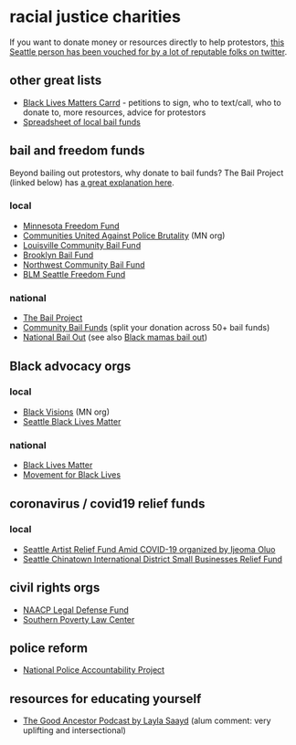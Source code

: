 # racial justice charities

If you want to donate money or resources directly to help protestors, [this Seattle person has been vouched for by a lot of reputable folks on twitter](https://twitter.com/evelyntchow/status/1267845030820982785).

## other great lists

- [Black Lives Matters Carrd](https://blacklivesmatters.carrd.co/) - petitions to sign, who to text/call, who to donate to, more resources, advice for protestors
- [Spreadsheet of local bail funds](https://docs.google.com/spreadsheets/u/0/d/1ZIvDZpHqvNZkf8dGFXVjfk-Wq0Y9FTG410NJbH_8K8M/htmlview)

## bail and freedom funds

Beyond bailing out protestors, why donate to bail funds? The Bail Project (linked below) has [a great explanation here](https://bailproject.org/after-cash-bail/).

### local

- [Minnesota Freedom Fund](https://minnesotafreedomfund.org/donate)
- [Communities United Against Police Brutality](https://www.cuapb.org/) (MN org)
- [Louisville Community Bail Fund](https://actionnetwork.org/fundraising/louisville-community-bail-fund/)
- [Brooklyn Bail Fund](https://brooklynbailfund.org)
- [Northwest Community Bail Fund](https://www.nwcombailfund.org/)
- [BLM Seattle Freedom Fund](https://blacklivesseattle.org/bail-fund/)

### national

- [The Bail Project](https://bailproject.org)
- [Community Bail Funds](https://secure.actblue.com/donate/bail_funds_george_floyd) (split your donation across 50+ bail funds)
- [National Bail Out](https://www.nationalbailout.org/) (see also [Black mamas bail out](https://nationalbailout.org/black-mamas-bail-out/))

## Black advocacy orgs

### local

- [Black Visions](https://www.blackvisionsmn.org) (MN org)
- [Seattle Black Lives Matter](https://blacklivesseattle.org)

### national

- [Black Lives Matter](https://twitter.com/Blklivesmatter)
- [Movement for Black Lives](https://m4bl.org/week-of-action/)

## coronavirus / covid19 relief funds

### local

- [Seattle Artist Relief Fund Amid COVID-19 organized by Ijeoma Oluo](https://www.gofundme.com/f/for-artists)
- [Seattle Chinatown International District Small Businesses Relief Fund](https://scidpda.org/cidbizrelief/)

## civil rights orgs

- [NAACP Legal Defense Fund](https://www.naacpldf.org/about-us/)
- [Southern Poverty Law Center](https://www.splcenter.org/)

## police reform

- [National Police Accountability Project](https://www.nlg-npap.org/about-npap-justice/)

## resources for educating yourself

- [The Good Ancestor Podcast by Layla Saayd](http://laylafsaad.com/good-ancestor-podcast) (alum comment: very uplifting and intersectional)
